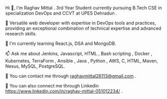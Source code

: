 Hi 👋, I'm Raghav Mittal .
3rd Year Student currently pursuing B.Tech CSE in specialization DevOps and CCVT at UPES Dehradun . 

🌱 Versatile web developer with expertise in DevOps tools and practices, providing an exceptional combination of technical expertise and advanced research skills.

🔭 I'm currently learning React.js, DSA and MongoDB. 

📫 Ask me about Jenkins, Javascript, HTML , Bash scripting , Docker , Kubernetes, TerraForm , Ansible , Java , Python , AWS, C, HTML, Maven, Nexus, MySQL, PostgreSQL.

🔭 You can contact me through raghavmittal26113@gmail.com .

🌱 You can also connect me through Linkedin https://www.linkedin.com/in/raghav-mittal-051012234/ .
